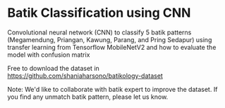 # Batik Classification using CNN
Convolutional neural network (CNN) to classify 5 batik patterns (Megamendung, Priangan, Kawung, Parang, and Pring Sedapur) using transfer learning from Tensorflow MobileNetV2 and how to evaluate the model with confusion matrix

Free to download the dataset in https://github.com/shaniaharsono/batikology-dataset

Note: We'd like to collaborate with batik expert to improve the dataset. If you find any unmatch batik pattern, please let us know.
